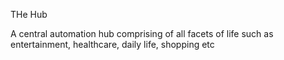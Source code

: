 THe Hub

A central automation hub comprising of all facets of life such as entertainment, healthcare, daily life, shopping etc

